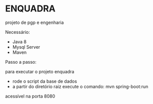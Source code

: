 # ENQUADRA
projeto de pgp e engenharia

Necessário:

- Java 8
- Mysql Server
- Maven


Passo a passo:

para executar o projeto enquadra
- rode o script da base de dados
- a partir do diretório raiz execute o comando:
mvn spring-boot:run

acessível na porta 8080
